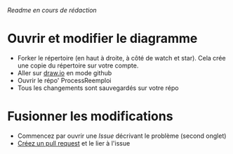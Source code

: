 _Readme en cours de rédaction_
# Ouvrir et modifier le diagramme
* Forker le répertoire (en haut à droite, à côté de watch et star). Cela crée une copie du répertoire sur votre compte.
* Aller sur [draw.io](https://www.draw.io/?mode=github) en mode github
* Ouvrir le répo' ProcessReemploi
* Tous les changements sont sauvegardés sur votre répo

# Fusionner les modifications
* Commencez par ouvrir une _Issue_ décrivant le problème (second onglet)
* [Créez un pull request](https://help.github.com/articles/creating-a-pull-request-from-a-fork/) et le lier à l'issue


